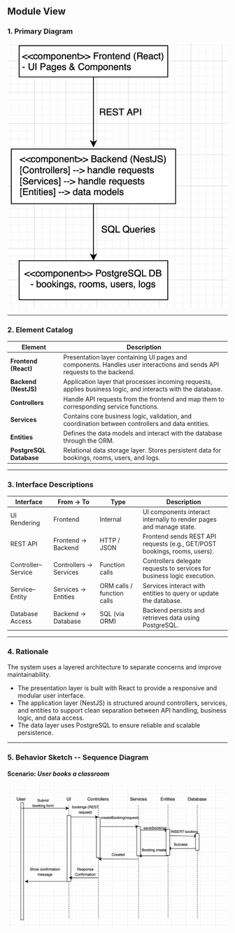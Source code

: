 ## Module View

### 1. Primary Diagram

![UML Component Diagram - Module View](module-view.png)

---

### 2. Element Catalog

| **Element**               | **Description**                                                                                       |
|----------------------------|---------------------------------------------------------------------------------------------------------|
| **Frontend (React)**       | Presentation layer containing UI pages and components. Handles user interactions and sends API requests to the backend. |
| **Backend (NestJS)**       | Application layer that processes incoming requests, applies business logic, and interacts with the database. |
| **Controllers**            | Handle API requests from the frontend and map them to corresponding service functions.                 |
| **Services**               | Contains core business logic, validation, and coordination between controllers and data entities.       |
| **Entities**               | Defines the data models and interact with the database through the ORM.                                 |
| **PostgreSQL Database**    | Relational data storage layer. Stores persistent data for bookings, rooms, users, and logs.            |

---

### 3. Interface Descriptions

| **Interface**                        | **From → To**               | **Type**                  | **Description**                                                                 |
|---------------------------------------|-----------------------------|----------------------------|----------------------------------------------------------------------------------|
| UI Rendering                          | Frontend                    | Internal                  | UI components interact internally to render pages and manage state.             |
| REST API                              | Frontend → Backend          | HTTP / JSON               | Frontend sends REST API requests (e.g., GET/POST bookings, rooms, users).       |
| Controller–Service                    | Controllers → Services      | Function calls            | Controllers delegate requests to services for business logic execution.        |
| Service–Entity                        | Services → Entities         | ORM calls / function calls| Services interact with entities to query or update the database.               |
| Database Access                       | Backend → Database          | SQL (via ORM)             | Backend persists and retrieves data using PostgreSQL.                           |

---

### 4. Rationale

The system uses a layered architecture to separate concerns and improve maintainability.  

- The presentation layer is built with React to provide a responsive and modular user interface.  
- The application layer (NestJS) is structured around controllers, services, and entities to support clean separation between API handling, business logic, and data access.  
- The data layer uses PostgreSQL to ensure reliable and scalable persistence.  

---


### 5. Behavior Sketch -- Sequence Diagram

#### Scenario: *User books a classroom*
![Sequence Diagram - Module View](module-sequence.png)